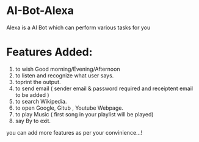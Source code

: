# AI-Bot-Alexa
Alexa is a AI Bot which can perform various tasks for you

# Features Added:
1. to wish Good morning/Evening/Afternoon
2. to listen and recognize what user says.
3. toprint the output.
4. to send email ( sender email & password required and receiptent email to be added )
5. to search Wikipedia.
6. to open Google, Gitub , Youtube Webpage.
7. to play Music ( first song in your playlist will be played)
8. say By to exit.

 you can add more features as per your convinience...!
